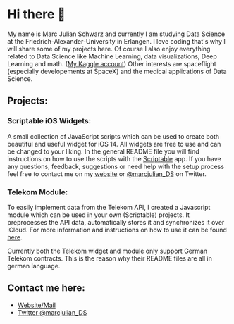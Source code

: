 # Hi there 👋
My name is Marc Julian Schwarz and currently I am studying Data Science at the Friedrich-Alexander-University in Erlangen. 
I love coding that's why I will share some of my projects here. Of course I also enjoy everything related to Data Science like Machine Learning, data visualizations, Deep Learning and math. (<a href="https://www.kaggle.com/marcjulian">My Kaggle account</a>)
Other interests are spaceflight (especially developements at SpaceX) and the medical applications of Data Science.

## Projects:
### Scriptable iOS Widgets:
A small collection of JavaScript scripts which can be used to create both beautiful and useful widget for iOS 14. All widgets are free to use and can be changed to your liking. In the general README file you will find instructions on how to use the scripts with the <a href="https://scriptable.app/">Scriptable</a> app.
If you have any questions, feedback, suggestions or need help with the setup process feel free to contact me on my <a href="https://www.marc-julian.de">website</a> or <a href="https://twitter.com/marcjulian_DS">@marcjulian_DS</a> on Twitter.

### Telekom Module:
To easily implement data from the Telekom API, I created a Javascript module which can be used in your own (Scriptable) projects. 
It preprocesses the API data, automatically stores it and synchronizes it over iCloud. For more information and instructions on how to use it can be found <a href="https://github.com/marcjulianschwarz/telekom-data-usage-widget/tree/main/telekom-module">here</a>.

Currently both the Telekom widget and module only support German Telekom contracts. This is the reason why their README files are all in german language.

## Contact me here:
- <a href="https://www.marc-julian.de">Website/Mail</a>
- <a href="https://twitter.com/marcjulian_DS">Twitter @marcjulian_DS</a>
